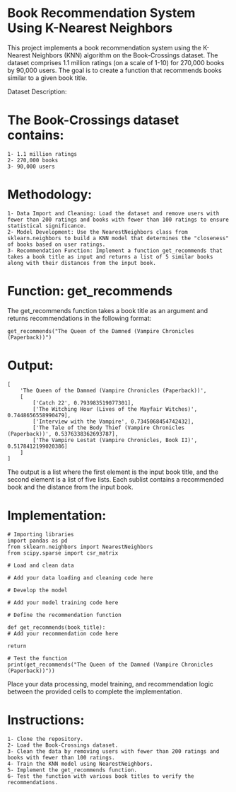 # Book Recommendation System Using K-Nearest Neighbors

This project implements a book recommendation system using the K-Nearest Neighbors (KNN) algorithm on the Book-Crossings dataset. The dataset comprises 1.1 million ratings (on a scale of 1-10) for 270,000 books by 90,000 users. The goal is to create a function that recommends books similar to a given book title.

Dataset Description:

# The Book-Crossings dataset contains:

    1- 1.1 million ratings
    2- 270,000 books
    3- 90,000 users

# Methodology:
  
    1- Data Import and Cleaning: Load the dataset and remove users with fewer than 200 ratings and books with fewer than 100 ratings to ensure statistical significance.
    2- Model Development: Use the NearestNeighbors class from sklearn.neighbors to build a KNN model that determines the "closeness" of books based on user ratings.
    3- Recommendation Function: Implement a function get_recommends that takes a book title as input and returns a list of 5 similar books along with their distances from the input book.

# Function: get_recommends

The get_recommends function takes a book title as an argument and returns recommendations in the following format:

    get_recommends("The Queen of the Damned (Vampire Chronicles (Paperback))")

# Output:

    [
        'The Queen of the Damned (Vampire Chronicles (Paperback))',
        [
            ['Catch 22', 0.793983519077301],
            ['The Witching Hour (Lives of the Mayfair Witches)', 0.7448656558990479],
            ['Interview with the Vampire', 0.7345068454742432],
            ['The Tale of the Body Thief (Vampire Chronicles (Paperback))', 0.5376338362693787],
            ['The Vampire Lestat (Vampire Chronicles, Book II)', 0.5178412199020386]
        ]
    ]

The output is a list where the first element is the input book title, and the second element is a list of five lists. Each sublist contains a recommended book and the distance from the input book.

# Implementation:

    # Importing libraries
    import pandas as pd
    from sklearn.neighbors import NearestNeighbors
    from scipy.sparse import csr_matrix

    # Load and clean data
    
    # Add your data loading and cleaning code here

    # Develop the model
    
    # Add your model training code here

    # Define the recommendation function
    
    def get_recommends(book_title):
    # Add your recommendation code here
    
    return

    # Test the function
    print(get_recommends("The Queen of the Damned (Vampire Chronicles (Paperback))"))

Place your data processing, model training, and recommendation logic between the provided cells to complete the implementation.

# Instructions:

    1- Clone the repository.
    2- Load the Book-Crossings dataset.
    3- Clean the data by removing users with fewer than 200 ratings and books with fewer than 100 ratings.
    4- Train the KNN model using NearestNeighbors.
    5- Implement the get_recommends function.
    6- Test the function with various book titles to verify the recommendations.
